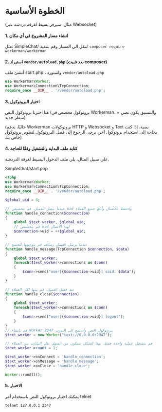 # الخطوة الأساسية
(مثال: سيرفر بسيط لغرفة دردشة عبر Websocket)

#### 1. انشاء مسار المشروع في أي مكان
مثل: SimpleChat/
انتقل الى المسار وقم بتنفيذ `composer require workerman/workerman`

#### 2. استيراد `vendor/autoload.php` (بعد تثبيت composer)
أنشئ ملف start.php ، واستورد `vendor/autoload.php` 
```php
use Workerman\Worker;
use Workerman\Connection\TcpConnection;
require_once __DIR__ . '/vendor/autoload.php';
```

#### 3. اختيار البروتوكول
هنا اخترنا بروتوكول النص (بروتوكول مخصص في Workerman، والتنسيق يكون نصي + سطر جديد)

(حاليًا، يدعم Workerman بروتوكولات HTTP و Websocket و Text نصية، إذا كنت بحاجة إلى استخدام بروتوكول آخر، يرجى الرجوع إلى فصل البروتوكول لتطوير بروتوكول خاص بك)

#### 4. كتابة ملف البداية والتشغيل وفقًا للحاجة
على سبيل المثال، يلي ملف الدخول البسيط لغرفة الدردشة.

SimpleChat/start.php
```php
<?php
use Workerman\Worker;
use Workerman\Connection\TcpConnection;
require_once __DIR__ . '/vendor/autoload.php';

$global_uid = 0;

// عندما يتصل العميل، قم بتخصيص uid واحتفظ بالاتصال وأبلغ جميع العملاء
function handle_connection($connection)
{
    global $text_worker, $global_uid;
    // قم بتخصيص uid لهذا الاتصال
    $connection->uid = ++$global_uid;
}

// عندما يرسل العميل رسالة، قم بتوجيهها للجميع
function handle_message(TcpConnection $connection, $data)
{
    global $text_worker;
    foreach($text_worker->connections as $conn)
    {
        $conn->send("user[{$connection->uid}] said: $data");
    }
}

// عند فصل العميل، قم ببثها لكل العملاء
function handle_close($connection)
{
    global $text_worker;
    foreach($text_worker->connections as $conn)
    {
        $conn->send("user[{$connection->uid}] logout");
    }
}
// قم بإنشاء Worker ببروتوكول النص واستمع الى البورت 2347
$text_worker = new Worker("text://0.0.0.0:2347");

// قم بتشغيل عملية واحدة فقط، بهذا الشكل سيكون من السهل نقل البيانات بين العملاء
$text_worker->count = 1;

$text_worker->onConnect = 'handle_connection';
$text_worker->onMessage = 'handle_message';
$text_worker->onClose = 'handle_close';

Worker::runAll();
```

#### 5. الاختبار
يمكنك اختبار بروتوكول النص باستخدام أمر telnet
```shell
telnet 127.0.0.1 2347
```
